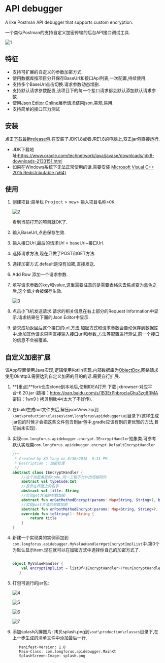 # API debugger

A like Postman API debugger that supports custom encryption.

一个类似Postman的支持自定义加密传输的后台API接口调试工具.

![1](./img/1.png)

## 特征

-   支持可扩展的自定义的参数加密方式.
-   使用数据库按项目分开保存BaseUrl和接口Api列表,一次配置,持续使用.
-   支持多个BaseUrl点击切换.请求参数动态增删.
-   支持默认请求参数配置,该项目下的每一个接口请求都会默认添加默认请求参数.
-   使用[Json Editor Online](http://jsoneditoronline.org/)展示请求结果json,美观,易用.
-   支持简单的接口压力测试

## 安装

点击[下载最新release包](https://github.com/longforus/api-debugger/releases).在安装了JDK1.8或者JRE1.8的电脑上,双击jar包直接运行.

-   JDK下载地址:https://www.oracle.com/technetwork/java/javase/downloads/jdk8-downloads-2133151.html
-   如果在Windows系统下无法正常使用的话.需要安装 [Microsoft Visual C++ 2015 Redistributable (x64)](http://www.microsoft.com/en-us/download/details.aspx?id=53587)

## 使用

1.  创建项目:菜单栏 <kbd>Project</kbd> > <kbd>new</kbd>> <kbd>输入项目名称</kbd>><kbd>OK</kbd>

    ![2](/img/2.png)

     看到当前打开的项目就OK了.

2.  输入BaseUrl,点击保存生效.

3.  输入接口Url,最后的请求Url = baseUrl+接口Url.

4.  选择请求方法,现在只做了POST和GET方法.

5.  选择加密方式.default是没有加密,直接发送.

6.  Add Row 添加一个请求参数.

7.  填写请求参数的key和value,这里需要注意的是需要表格失去焦点变为蓝色之后,这个值才会被保存生效.

    ![3](/img/3.png)

8.  点击小飞机发送请求.请求的相关信息在右上部分的Request Information中显示.请求结果在下面的Json Editor中显示.

9.  请求成功返回后这个接口的url,方法,加密方式和请求参数会自动保存到数据库中.添加其他请求只需直接输入接口url和参数,方法等配置进行测试,前一个接口的信息不会被覆盖.

## 自定义加密扩展

该App界面使用Java实现,逻辑使用Kotlin实现.内部数据库为[ObjectBox](https://objectbox.io/),网络请求使用Okhttp3.需要达到自定义加密的目的的话.需要自行扩展.

1. **[重点]**fork仓库clone到本地后,使用IDEA打开.下载 jxbrowser-对应平台-6.20.jar (链接：https://pan.baidu.com/s/1B3ErPhbrocIaGhu3zg8RMA 密码：1wn9 )  拷贝到lib中(太大了不好传).

2. 在build生成out文件夹后,解压jsonView.zip到`\out\production\classes\com\longforus\apidebugger\ui`目录下(这样生成jar包的时候才会把这些文件包含到jar包中,gradle应该有别的更优雅的方法,目前尚未实现).

3. 实现`com.longforus.apidebugger.encrypt.IEncryptHandler`抽象类.可参考默认实现类`com.longforus.apidebugger.encrypt.DefaultEncryptHandler`

    ```kotlin
    /**
     * Created by XQ Yang on 8/30/2018  5:11 PM.
     * Description : 加密处理
     */
    abstract class IEncryptHandler {
        //这个加密类型的code,同一工程不允许出现相同的
        abstract val typeCode:Int
        //显示在界面上的名字
        abstract val title: String
        //实现get方法的参数加密
        abstract fun onGetMethodEncrypt(params: Map<String, String>?, builder: Request.Builder, url: String)
        //实现post方法的参数加密
        abstract fun onPostMethodEncrypt(params: Map<String, String>?, builder: Request.Builder, url: String): RequestBody
        override fun toString(): String {
            return title
        }
    }
    ```

4. 新建一个实现类的实例添加到`com.longforus.apidebugger.MyValueHandler#getEncryptImplList`中.第0个为默认显示item.现在就可以在加密方式中选择你自己的加密方式了.

    ```kotlin
    
    object MyValueHandler {
        val encryptImplList = listOf<IEncryptHandler>(YourEncryptHandler(), DefaultEncryptHandler())
       }
    ```

5. 打包可运行的jar包:

    ![4](/img/4.png)

    ![5](/img/5.png)

    ![6](/img/6.png)

    ![7](/img/7.png)

6.  添加splash闪屏图片:
      拷贝splash.png到`\out\production\classes`目录下,在上一步生成的清单文件中添加最后一行.
    ```
       Manifest-Version: 1.0
       Main-Class: com.longforus.apidebugger.MainKt
       SplashScreen-Image: splash.png
    ```